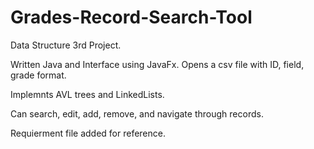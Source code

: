 # Grades-Record-Search-Tool
Data Structure 3rd Project.

Written Java and Interface using JavaFx.
Opens a csv file with ID, field, grade format.

Implemnts AVL trees and LinkedLists.

Can search, edit, add, remove, and navigate through records.

Requierment file added for reference.
